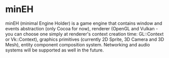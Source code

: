 # minEH
minEH (minimal Engine Holder) is a game engine that contains window and events abstraction (only Cocoa for now), renderer (OpenGL and Vulkan - you can choose one simply at renderer's context creation time: GL::Context or Vk::Context), graphics primitives (currently 2D Sprite, 3D Camera and 3D Mesh), entity component composition system. Networking and audio systems will be supported as well in the future.
